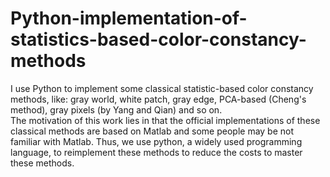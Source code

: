 # Python-implementation-of-statistics-based-color-constancy-methods
I use Python to implement some classical statistic-based color constancy methods, like: gray world, white patch, gray edge, PCA-based (Cheng's method), gray pixels (by Yang and Qian) and so on.  
The motivation of this work lies in that the official implementations of these classical methods are based on Matlab and some people may be not familiar with Matlab. Thus, we use python, a widely used programming language, to reimplement these methods to reduce the costs to master these methods.
